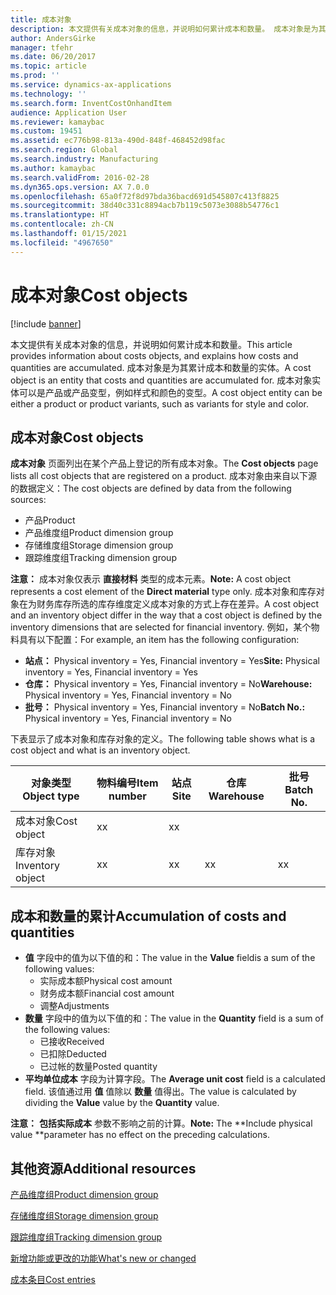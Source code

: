 ```yaml
---
title: 成本对象
description: 本文提供有关成本对象的信息，并说明如何累计成本和数量。 成本对象是为其累计成本和数量的实体。 成本对象实体可以是产品或产品变型，例如样式和颜色的变型。
author: AndersGirke
manager: tfehr
ms.date: 06/20/2017
ms.topic: article
ms.prod: ''
ms.service: dynamics-ax-applications
ms.technology: ''
ms.search.form: InventCostOnhandItem
audience: Application User
ms.reviewer: kamaybac
ms.custom: 19451
ms.assetid: ec776b98-813a-490d-848f-468452d98fac
ms.search.region: Global
ms.search.industry: Manufacturing
ms.author: kamaybac
ms.search.validFrom: 2016-02-28
ms.dyn365.ops.version: AX 7.0.0
ms.openlocfilehash: 65a0f72f8d97bda36bacd691d545807c413f8825
ms.sourcegitcommit: 38d40c331c8894acb7b119c5073e3088b54776c1
ms.translationtype: HT
ms.contentlocale: zh-CN
ms.lasthandoff: 01/15/2021
ms.locfileid: "4967650"
---
```

# <a name="cost-objects"></a><span data-ttu-id="b4dd2-105">成本对象</span><span class="sxs-lookup"><span data-stu-id="b4dd2-105">Cost objects</span></span>

[!include [banner](../includes/banner.md)]

<span data-ttu-id="b4dd2-106">本文提供有关成本对象的信息，并说明如何累计成本和数量。</span><span class="sxs-lookup"><span data-stu-id="b4dd2-106">This article provides information about costs objects, and explains how costs and quantities are accumulated.</span></span> <span data-ttu-id="b4dd2-107">成本对象是为其累计成本和数量的实体。</span><span class="sxs-lookup"><span data-stu-id="b4dd2-107">A cost object is an entity that costs and quantities are accumulated for.</span></span> <span data-ttu-id="b4dd2-108">成本对象实体可以是产品或产品变型，例如样式和颜色的变型。</span><span class="sxs-lookup"><span data-stu-id="b4dd2-108">A cost object entity can be either a product or product variants, such as variants for style and color.</span></span>  

## <a name="cost-objects"></a><span data-ttu-id="b4dd2-109">成本对象</span><span class="sxs-lookup"><span data-stu-id="b4dd2-109">Cost objects</span></span>

<span data-ttu-id="b4dd2-110">**成本对象** 页面列出在某个产品上登记的所有成本对象。</span><span class="sxs-lookup"><span data-stu-id="b4dd2-110">The **Cost objects** page lists all cost objects that are registered on a product.</span></span> <span data-ttu-id="b4dd2-111">成本对象由来自以下源的数据定义：</span><span class="sxs-lookup"><span data-stu-id="b4dd2-111">The cost objects are defined by data from the following sources:</span></span>

-   <span data-ttu-id="b4dd2-112">产品</span><span class="sxs-lookup"><span data-stu-id="b4dd2-112">Product</span></span>
-   <span data-ttu-id="b4dd2-113">产品维度组</span><span class="sxs-lookup"><span data-stu-id="b4dd2-113">Product dimension group</span></span>
-   <span data-ttu-id="b4dd2-114">存储维度组</span><span class="sxs-lookup"><span data-stu-id="b4dd2-114">Storage dimension group</span></span>
-   <span data-ttu-id="b4dd2-115">跟踪维度组</span><span class="sxs-lookup"><span data-stu-id="b4dd2-115">Tracking dimension group</span></span>

<span data-ttu-id="b4dd2-116">**注意：** 成本对象仅表示 **直接材料** 类型的成本元素。</span><span class="sxs-lookup"><span data-stu-id="b4dd2-116">**Note:** A cost object represents a cost element of the **Direct material** type only.</span></span> <span data-ttu-id="b4dd2-117">成本对象和库存对象在为财务库存所选的库存维度定义成本对象的方式上存在差异。</span><span class="sxs-lookup"><span data-stu-id="b4dd2-117">A cost object and an inventory object differ in the way that a cost object is defined by the inventory dimensions that are selected for financial inventory.</span></span> <span data-ttu-id="b4dd2-118">例如，某个物料具有以下配置：</span><span class="sxs-lookup"><span data-stu-id="b4dd2-118">For example, an item has the following configuration:</span></span>

-   <span data-ttu-id="b4dd2-119">**站点：** Physical inventory = Yes, Financial inventory = Yes</span><span class="sxs-lookup"><span data-stu-id="b4dd2-119">**Site:** Physical inventory = Yes, Financial inventory = Yes</span></span>
-   <span data-ttu-id="b4dd2-120">**仓库：** Physical inventory = Yes, Financial inventory = No</span><span class="sxs-lookup"><span data-stu-id="b4dd2-120">**Warehouse:** Physical inventory = Yes, Financial inventory = No</span></span>
-   <span data-ttu-id="b4dd2-121">**批号：** Physical inventory = Yes, Financial inventory = No</span><span class="sxs-lookup"><span data-stu-id="b4dd2-121">**Batch No.:** Physical inventory = Yes, Financial inventory = No</span></span>

<span data-ttu-id="b4dd2-122">下表显示了成本对象和库存对象的定义。</span><span class="sxs-lookup"><span data-stu-id="b4dd2-122">The following table shows what is a cost object and what is an inventory object.</span></span>

| <span data-ttu-id="b4dd2-123">对象类型</span><span class="sxs-lookup"><span data-stu-id="b4dd2-123">Object type</span></span>      | <span data-ttu-id="b4dd2-124">物料编号</span><span class="sxs-lookup"><span data-stu-id="b4dd2-124">Item number</span></span> | <span data-ttu-id="b4dd2-125">站点</span><span class="sxs-lookup"><span data-stu-id="b4dd2-125">Site</span></span> | <span data-ttu-id="b4dd2-126">仓库</span><span class="sxs-lookup"><span data-stu-id="b4dd2-126">Warehouse</span></span> | <span data-ttu-id="b4dd2-127">批号</span><span class="sxs-lookup"><span data-stu-id="b4dd2-127">Batch No.</span></span> |
|------------------|-------------|------|-----------|-----------|
| <span data-ttu-id="b4dd2-128">成本对象</span><span class="sxs-lookup"><span data-stu-id="b4dd2-128">Cost object</span></span>      | <span data-ttu-id="b4dd2-129"> x</span><span class="sxs-lookup"><span data-stu-id="b4dd2-129">x</span></span>           | <span data-ttu-id="b4dd2-130"> x</span><span class="sxs-lookup"><span data-stu-id="b4dd2-130">x</span></span>    |           |           |
| <span data-ttu-id="b4dd2-131">库存对象</span><span class="sxs-lookup"><span data-stu-id="b4dd2-131">Inventory object</span></span> | <span data-ttu-id="b4dd2-132"> x</span><span class="sxs-lookup"><span data-stu-id="b4dd2-132">x</span></span>           | <span data-ttu-id="b4dd2-133"> x</span><span class="sxs-lookup"><span data-stu-id="b4dd2-133">x</span></span>    |  <span data-ttu-id="b4dd2-134"> x</span><span class="sxs-lookup"><span data-stu-id="b4dd2-134">x</span></span>        | <span data-ttu-id="b4dd2-135"> x</span><span class="sxs-lookup"><span data-stu-id="b4dd2-135">x</span></span>         |

## <a name="accumulation-of-costs-and-quantities"></a><span data-ttu-id="b4dd2-136">成本和数量的累计</span><span class="sxs-lookup"><span data-stu-id="b4dd2-136">Accumulation of costs and quantities</span></span>
-   <span data-ttu-id="b4dd2-137">**值** 字段中的值为以下值的和：</span><span class="sxs-lookup"><span data-stu-id="b4dd2-137">The value in the **Value** fieldis a sum of the following values:</span></span>
    -   <span data-ttu-id="b4dd2-138">实际成本额</span><span class="sxs-lookup"><span data-stu-id="b4dd2-138">Physical cost amount</span></span>
    -   <span data-ttu-id="b4dd2-139">财务成本额</span><span class="sxs-lookup"><span data-stu-id="b4dd2-139">Financial cost amount</span></span>
    -   <span data-ttu-id="b4dd2-140">调整</span><span class="sxs-lookup"><span data-stu-id="b4dd2-140">Adjustments</span></span>
-   <span data-ttu-id="b4dd2-141">**数量** 字段中的值为以下值的和：</span><span class="sxs-lookup"><span data-stu-id="b4dd2-141">The value in the **Quantity** field is a sum of the following values:</span></span>
    -   <span data-ttu-id="b4dd2-142">已接收</span><span class="sxs-lookup"><span data-stu-id="b4dd2-142">Received</span></span>
    -   <span data-ttu-id="b4dd2-143">已扣除</span><span class="sxs-lookup"><span data-stu-id="b4dd2-143">Deducted</span></span>
    -   <span data-ttu-id="b4dd2-144">已过帐的数量</span><span class="sxs-lookup"><span data-stu-id="b4dd2-144">Posted quantity</span></span>
-   <span data-ttu-id="b4dd2-145">**平均单位成本** 字段为计算字段。</span><span class="sxs-lookup"><span data-stu-id="b4dd2-145">The **Average unit cost** field is a calculated field.</span></span> <span data-ttu-id="b4dd2-146">该值通过用 **值** 值除以 **数量** 值得出。</span><span class="sxs-lookup"><span data-stu-id="b4dd2-146">The value is calculated by dividing the **Value** value by the **Quantity** value.</span></span>

<span data-ttu-id="b4dd2-147">**注意：** **包括实际成本** 参数不影响之前的计算。</span><span class="sxs-lookup"><span data-stu-id="b4dd2-147">**Note:** The \*\*Include physical value \*\*parameter has no effect on the preceding calculations.</span></span>

<a name="additional-resources"></a><span data-ttu-id="b4dd2-148">其他资源</span><span class="sxs-lookup"><span data-stu-id="b4dd2-148">Additional resources</span></span>
--------

[<span data-ttu-id="b4dd2-149">产品维度组</span><span class="sxs-lookup"><span data-stu-id="b4dd2-149">Product dimension group</span></span>](https://technet.microsoft.com/library/aa499382.aspx)

[<span data-ttu-id="b4dd2-150">存储维度组</span><span class="sxs-lookup"><span data-stu-id="b4dd2-150">Storage dimension group</span></span>](https://technet.microsoft.com/library/hh209317.aspx)

[<span data-ttu-id="b4dd2-151">跟踪维度组</span><span class="sxs-lookup"><span data-stu-id="b4dd2-151">Tracking dimension group</span></span>](https://technet.microsoft.com/library/hh209465.aspx)

[<span data-ttu-id="b4dd2-152">新增功能或更改的功能</span><span class="sxs-lookup"><span data-stu-id="b4dd2-152">What's new or changed</span></span>](../../fin-and-ops/get-started/whats-new-changed.md)

[<span data-ttu-id="b4dd2-153">成本条目</span><span class="sxs-lookup"><span data-stu-id="b4dd2-153">Cost entries</span></span>](cost-entries.md)



